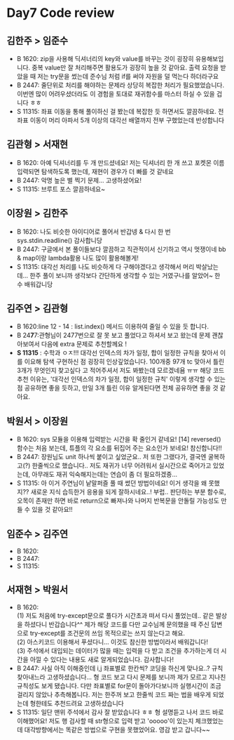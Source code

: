 # Day7 Code review

## 김한주 > 임준수
- B 1620: zip을 사용해 딕셔너리의 key와 value를 바꾸는 것이 굉장히 유용해보입니다. 중복 value만 잘 처리해주면 활용도가 굉장히 높을 것 같아요. 출력 요청을 받았을 때 저는 try문을 썼는데 준수님 처럼 if를 써야 자원을 덜 먹는다 하더라구요
- B 2447: 줄단위로 처리를 해야하는 문제라 상당히 복잡한 처리가 필요했었습니다. 이번엔 많이 어려우셨더라도 이 경험을 토대로 재귀함수를 마스터 하실 수 있을 겁니다 ㅎㅎ
- S 11315: 좌표 이동을 통해 풀이하신 걸 봤는데 복잡한 듯 하면서도 깔끔하네요. 전 좌표 이동이 머리 아파서 5개 이상의 대각선 배열까지 전부 구했었는데 반성합니다
## 김관형 > 서재현
- B 1620: 아예 딕셔너리를 두 개 만드셨네요! 저는 딕셔너리 한 개 쓰고 포켓몬 이름 입력되면 탐색하도록 했는데, 재현이 경우가 더 빠를 것 같네요
- B 2447: 악명 높은 별 찍기 문제... 고생하셨어요!
- S 11315: 브루트 포스 깔끔하네요~
## 이장원 > 김한주
- B 1620: 나도 비슷한 아이디어로 풀어서 반갑넹 & 다시 한 번 sys.stdin.readline() 감사합니당
- B 2447: 구글에서 본 풀이들보다 깔끔하고 직관적이서 신기하고 역시 멋쟁이네 bb & map이랑 lambda활용 나도 많이 활용해볼게!
- S 11315: 대각선 처리를 나도 비슷하게 다 구해야겠다고 생각해서 머리 박살났는데... 한주 풀이 보니까 생각보다 간단하게 생각할 수 있는 거였구나를 알았어~ 한 수 배워갑니당
## 김주연 > 김관형
- B 1620:line 12 - 14 : list.index() 메서드 이용하여 줄일 수 있을 듯 합니다. 
- B 24**7**7:관형님이 2477번으로 잘 못 보고 풀었다고 하셔서 보고 왔는데 문제 괜찮아보여서 다음에 extra 문제로 추천할께요 !
- **S 11315** : 수학과 ㅇㅈ!!! 대각선 인덱스의 차가 일정, 합이 일정한 규칙을 찾아서 이를 이요해 탐색 구현하신 점 굉장히 인상깊었습니다. 100개중 97개 tc 맞아서 틀린 3개가 무엇인지 찾고싶다 고 적어주셔서 저도 봐봤는데 모르겠네욤 ㅠㅠ 
해당 코드 추천 이유는, '대각선 인덱스의 차가 일정, 합이 일정한 규칙' 이렇게 생각할 수 있는 점 공유하면 좋을 듯하고, 만일 3개 틀린 이유 알게된다면 전체 공유하면 좋을 것 같아요.
## 박원서 > 이장원
- B 1620: sys 모듈을 이용해 입력받는 시간을 확 줄인거 같네요! [14] reversed() 함수는 처음 보는데, 튜플의 각 요소를 뒤집어 주는 요소인가 보네요! 참신합니다!!
- B 2447: 장원님도 unit 하나씩 붙이고 싶었군요.. 저 또한 그랬다가, 결국엔 굴복하고(?) 한줄씩으로 했습니다.. 저도 재귀가 너무 어려워서 실시간으로 죽어가고 있었는데, 아무래도 재귀 익숙해지는데는 연습이 좀 더 필요하겠죵...
- S 11315: 아 이거 주연님이 낱말퍼즐 풀 때 썼던 방법이네요! 이거 생각을 왜 못했지?? 새로운 지식 습득한거 응용을 되게 잘하시네요..! 부럽.. 판단하는 부분 함수로, 오목이 존재만 하면 바로 return으로 빠져나와 나머지 반복문을 안돌릴 가능성도 만들 수 있을 것 같아요!!
## 임준수 > 김주연
- B 1620:
- B 2447:
- S 11315:
## 서재현 > 박원서
- B 1620:  <br> (1) 저도 처음에 try-except문으로 풀다가 시간초과 떠서 다시 풀었는데.. 같은 발상을 하셨다니 반갑습니다^^ 제가 해당 코드를  다만 교수님께 문의했을 때 주신 답변으로 try-except를 조건문의 쓰임 목적으로는 쓰지 않는다고 해요.  <br> (2) 아스키코드 이용해서 푸셨다니... 이것도 참신한 방법이라서 배워갑니다!  <br> (3) 주석에서 대입되는 데이터가 많을 때는 입력을 다 받고 조건을 추가하는게 더 시간을 아낄 수 있다는 내용도 새로 알게되었습니다. 감사합니다!
- B 2447: 사실 아직 이해중인데 i,j 좌표별로 한칸씩? 코딩을 하신게 맞나요..? 규칙 찾아내느라 고생하셨습니다... 형 코드 보고 다시 문제를 보니까 제가 모르고 지나친 규칙성도 보게 됐습니다. 다만 좌표별로 for문이 돌아가다보니까 실행시간이 조금 걸리지 않았나 추측해봅니다. 저는 한주꺼 보고 한줄씩 코드 짜는 법을 배우게 되었는데 형한테도 추천드려요 고생하셨습니다
- S 11315: 일단 맨위 주석에서 감사 잘 받았습니다 ㅎㅎ 형 설명듣고 나서 코드 바로 이해했어요! 저도 행 검사할 때 str형으로 입력 받고 'ooooo'이 있는지 체크했었는데 대각방향에서는 똑같은 방법으로 구현을 못했었어요. 영감 받고 갑니다~~
